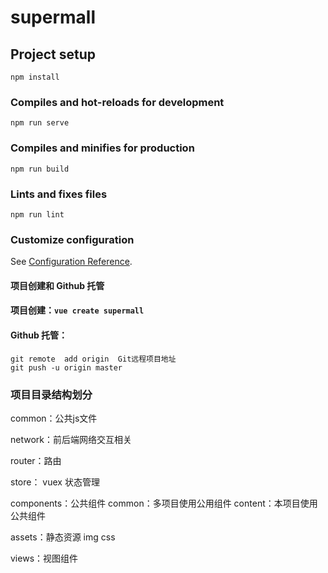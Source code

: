 # supermall

## Project setup
```
npm install
```

### Compiles and hot-reloads for development
```
npm run serve
```

### Compiles and minifies for production
```
npm run build
```

### Lints and fixes files
```
npm run lint
```

### Customize configuration
See [Configuration Reference](https://cli.vuejs.org/config/).

#### 项目创建和 Github 托管

#### 项目创建：`vue create supermall`

#### Github 托管：

```
git remote  add origin  Git远程项目地址
git push -u origin master
```

### 项目目录结构划分

common：公共js文件

network：前后端网络交互相关

router：路由

store： vuex 状态管理

components：公共组件 common：多项目使用公用组件 content：本项目使用公共组件

assets：静态资源 img css

views：视图组件

